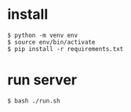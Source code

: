 # install
```
$ python -m venv env
$ source env/bin/activate
$ pip install -r requirements.txt
```
# run server
```
$ bash ./run.sh
```